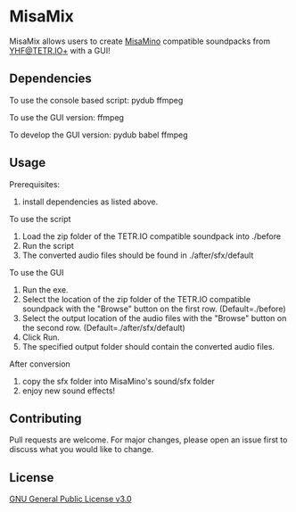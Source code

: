 # MisaMix

MisaMix allows users to create [MisaMino](https://harddrop.com/forums/index.php?showtopic=5292) compatible soundpacks from [YHF@TETR.IO+](https://you.have.fail/at/tetrioplus/) with a GUI!

## Dependencies

To use the console based script:
pydub ffmpeg

To use the GUI version:
ffmpeg

To develop the GUI version:
pydub babel ffmpeg

## Usage
Prerequisites:
1. install dependencies as listed above.

To use the script
1. Load the zip folder of the TETR.IO compatible soundpack into ./before
2. Run the script
3. The converted audio files should be found in ./after/sfx/default

To use the GUI
1. Run the exe.
2. Select the location of the zip folder of the TETR.IO compatible soundpack with the "Browse" button on the first row. (Default=./before)
3. Select the output location of the audio files with the "Browse" button on the second row. (Default=./after/sfx/default)
4. Click Run.
5. The specified output folder should contain the converted audio files.

After conversion
1. copy the sfx folder into MisaMino's sound/sfx folder
2. enjoy new sound effects!


## Contributing

Pull requests are welcome. For major changes, please open an issue first
to discuss what you would like to change.

## License

[GNU General Public License v3.0](https://choosealicense.com/licenses/gpl-3.0/)